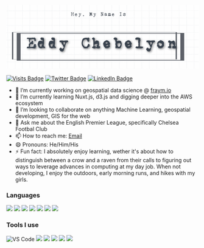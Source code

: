 [![My Banner](./assets/echebelyon.gif)](https://github.com/EChebelyon)

[![Visits Badge](https://badges.pufler.dev/visits/EChebelyon/EChebelyon)](https://github.com/EChebelyon)
[![Twitter Badge](https://img.shields.io/badge/Twitter-Profile-informational?style=flat&logo=twitter&logoColor=white&color=1CA2F1)](https://twitter.com/Echebelyon)
[![LinkedIn Badge](https://img.shields.io/badge/LinkedIn-Profile-informational?style=flat&logo=linkedin&logoColor=white&color=0D76A8)](https://www.linkedin.com/in/eddy-chebelyon/)

- 🔭 I’m currently working on geospatial data science @ [fraym.io](https://fraym.io/)
- 🌱 I’m currently learning Nuxt.js, d3.js and digging deeper into the AWS ecosystem
- 👯 I’m looking to collaborate on anything Machine Learning, geospatial development, GIS for the web
- 💬 Ask me about the English Premier League, specifically Chelsea Footbal Club
- 📫 How to reach me: [Email](kipedie@gmail.com)
- 😄 Pronouns: He/Him/His
- ⚡ Fun fact: I absolutely enjoy learning, wether it's about how to distinguish between a crow and a raven from their calls to figuring out ways to leverage advances in computing at my day job. When not developing, I enjoy the outdoors, early morning runs, and hikes with my girls.

### Languages

![](https://img.shields.io/badge/Code-Python-informational?style=flat&logo=python&logoColor=white&color=blue)
![](https://img.shields.io/badge/Code-Vue.js-informational?style=flat&logo=Vue.js&logoColor=white&color=blue)
![](https://img.shields.io/badge/Code-R-informational?style=flat&logo=R&logoColor=white&color=blue)
![](https://img.shields.io/badge/Code-D3.js-informational?style=flat&logo=D3.js&logoColor=white&color=blue)
![](https://img.shields.io/badge/Code-JS-informational?style=flat&logo=JavaScript&logoColor=white&color=blue)
![](https://img.shields.io/badge/Code-HTML-informational?style=flat&logo=HTML5&logoColor=white&color=blue)
![](https://img.shields.io/badge/Code-CSS-informational?style=flat&logo=CSS3&logoColor=white&color=blue)

### Tools I use

![VS Code](https://img.shields.io/badge/Visual%20Studio%20Code-blueviolet.svg?logo=visual-studio-code)
![](https://img.shields.io/badge/Qgis-blueviolet.svg?logo=Qgis)
![](https://img.shields.io/badge/JupyterLab-blueviolet.svg?logo=jupyter)
![](https://img.shields.io/badge/Docker-blueviolet.svg?logo=docker)
![](https://img.shields.io/badge/PostgreSQL-blueviolet.svg?logo=postgresql)
![](https://img.shields.io/badge/AWS-blueviolet.svg?logo=amazon-aws)
